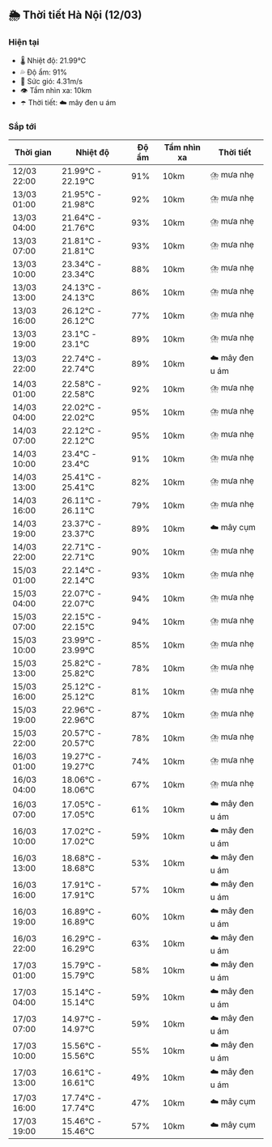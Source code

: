 ## 🌦️ Thời tiết Hà Nội (12/03)

### Hiện tại

- 🌡️ Nhiệt độ: 21.99℃
- 💦 Độ ẩm: 91%
- 💨 Sức gió: 4.31m/s
- 👁️ Tầm nhìn xa: 10km
- ☂️ Thời tiết: ☁️ mây đen u ám

### Sắp tới

| Thời gian | Nhiệt độ | Độ ẩm | Tầm nhìn xa | Thời tiết |
| --- | --- | --- | --- | --- |
| 12/03 22:00 | 21.99℃ - 22.19℃ | 91% | 10km | ⛈️ mưa nhẹ |
| 13/03 01:00 | 21.95℃ - 21.98℃ | 92% | 10km | ⛈️ mưa nhẹ |
| 13/03 04:00 | 21.64℃ - 21.76℃ | 93% | 10km | ⛈️ mưa nhẹ |
| 13/03 07:00 | 21.81℃ - 21.81℃ | 93% | 10km | ⛈️ mưa nhẹ |
| 13/03 10:00 | 23.34℃ - 23.34℃ | 88% | 10km | ⛈️ mưa nhẹ |
| 13/03 13:00 | 24.13℃ - 24.13℃ | 86% | 10km | ⛈️ mưa nhẹ |
| 13/03 16:00 | 26.12℃ - 26.12℃ | 77% | 10km | ⛈️ mưa nhẹ |
| 13/03 19:00 | 23.1℃ - 23.1℃ | 89% | 10km | ⛈️ mưa nhẹ |
| 13/03 22:00 | 22.74℃ - 22.74℃ | 89% | 10km | ☁️ mây đen u ám |
| 14/03 01:00 | 22.58℃ - 22.58℃ | 92% | 10km | ⛈️ mưa nhẹ |
| 14/03 04:00 | 22.02℃ - 22.02℃ | 95% | 10km | ⛈️ mưa nhẹ |
| 14/03 07:00 | 22.12℃ - 22.12℃ | 95% | 10km | ⛈️ mưa nhẹ |
| 14/03 10:00 | 23.4℃ - 23.4℃ | 91% | 10km | ⛈️ mưa nhẹ |
| 14/03 13:00 | 25.41℃ - 25.41℃ | 82% | 10km | ⛈️ mưa nhẹ |
| 14/03 16:00 | 26.11℃ - 26.11℃ | 79% | 10km | ⛈️ mưa nhẹ |
| 14/03 19:00 | 23.37℃ - 23.37℃ | 89% | 10km | ☁️ mây cụm |
| 14/03 22:00 | 22.71℃ - 22.71℃ | 90% | 10km | ⛈️ mưa nhẹ |
| 15/03 01:00 | 22.14℃ - 22.14℃ | 93% | 10km | ⛈️ mưa nhẹ |
| 15/03 04:00 | 22.07℃ - 22.07℃ | 94% | 10km | ⛈️ mưa nhẹ |
| 15/03 07:00 | 22.15℃ - 22.15℃ | 94% | 10km | ⛈️ mưa nhẹ |
| 15/03 10:00 | 23.99℃ - 23.99℃ | 85% | 10km | ⛈️ mưa nhẹ |
| 15/03 13:00 | 25.82℃ - 25.82℃ | 78% | 10km | ⛈️ mưa nhẹ |
| 15/03 16:00 | 25.12℃ - 25.12℃ | 81% | 10km | ⛈️ mưa nhẹ |
| 15/03 19:00 | 22.96℃ - 22.96℃ | 87% | 10km | ⛈️ mưa nhẹ |
| 15/03 22:00 | 20.57℃ - 20.57℃ | 78% | 10km | ⛈️ mưa nhẹ |
| 16/03 01:00 | 19.27℃ - 19.27℃ | 74% | 10km | ⛈️ mưa nhẹ |
| 16/03 04:00 | 18.06℃ - 18.06℃ | 67% | 10km | ⛈️ mưa nhẹ |
| 16/03 07:00 | 17.05℃ - 17.05℃ | 61% | 10km | ☁️ mây đen u ám |
| 16/03 10:00 | 17.02℃ - 17.02℃ | 59% | 10km | ☁️ mây đen u ám |
| 16/03 13:00 | 18.68℃ - 18.68℃ | 53% | 10km | ☁️ mây đen u ám |
| 16/03 16:00 | 17.91℃ - 17.91℃ | 57% | 10km | ☁️ mây đen u ám |
| 16/03 19:00 | 16.89℃ - 16.89℃ | 60% | 10km | ☁️ mây đen u ám |
| 16/03 22:00 | 16.29℃ - 16.29℃ | 63% | 10km | ☁️ mây đen u ám |
| 17/03 01:00 | 15.79℃ - 15.79℃ | 58% | 10km | ☁️ mây đen u ám |
| 17/03 04:00 | 15.14℃ - 15.14℃ | 59% | 10km | ☁️ mây đen u ám |
| 17/03 07:00 | 14.97℃ - 14.97℃ | 59% | 10km | ☁️ mây đen u ám |
| 17/03 10:00 | 15.56℃ - 15.56℃ | 55% | 10km | ☁️ mây đen u ám |
| 17/03 13:00 | 16.61℃ - 16.61℃ | 49% | 10km | ☁️ mây đen u ám |
| 17/03 16:00 | 17.74℃ - 17.74℃ | 47% | 10km | ☁️ mây cụm |
| 17/03 19:00 | 15.46℃ - 15.46℃ | 57% | 10km | ☁️ mây cụm |
